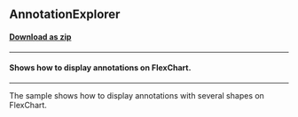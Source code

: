 ## AnnotationExplorer
#### [Download as zip](https://grapecity.github.io/DownGit/#/home?url=https://github.com/GrapeCity/ComponentOne-WPF-Samples/tree/master/NET_462/FlexChart/CS/AnnotationExplorer)
____
#### Shows how to display annotations on FlexChart.
____
The sample shows how to display annotations with several shapes on FlexChart.
